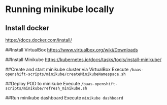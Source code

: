 # Running minikube locally

## Install docker
https://docs.docker.com/install/

##Install VirtualBox
https://www.virtualbox.org/wiki/Downloads

##Install Minikube
https://kubernetes.io/docs/tasks/tools/install-minikube/

##Create and start minikube cluster via VirtualBox
Execute `/baas-openshift-scripts/minikube/createMinikubeNamespace.sh`

##Deploy POD to minikube
Execute `/baas-openshift-scripts/minikube/refresh_minikube.sh`

##Run minikube dashboard
Execute `minikube dashboard`